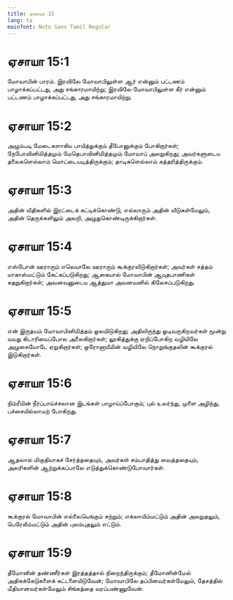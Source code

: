 ```yaml
---
title: ஏசாயா 15
lang: ta
mainfont: Noto Sans Tamil Regular
---
```


# ஏசாயா 15:1

மோவாபின் பாரம். இரவிலே மோவாபிலுள்ள ஆர் என்னும் பட்டணம் பாழாக்கப்பட்டது, அது சங்காரமாயிற்று; இரவிலே மோவாபிலுள்ள கீர் என்னும் பட்டணம் பாழாக்கப்பட்டது, அது சங்காரமாயிற்று.

# ஏசாயா 15:2

அழும்படி மேடைகளாகிய பாயித்துக்கும் தீபோனுக்கும் போகிறார்கள்; நேபோவினிமித்தமும் மேதெபாவினிமித்தமும் மோவாப் அலறுகிறது; அவர்களுடைய தலைகளெல்லாம் மொட்டையடித்திருக்கும்; தாடிகளெல்லாம் கத்தரித்திருக்கும்.

# ஏசாயா 15:3

அதின் வீதிகளில் இரட்டைக் கட்டிக்கொண்டு, எல்லாரும் அதின் வீடுகள்மேலும், அதின் தெருக்களிலும் அலறி, அழுதுகொண்டிருக்கிறார்கள்.

# ஏசாயா 15:4

எஸ்போன் ஊராரும் எலெயாலே ஊராரும் கூக்குரலிடுகிறார்கள்; அவர்கள் சத்தம் யாகாஸ்மட்டும் கேட்கப்படுகிறது; ஆகையால் மோவாபின் ஆயுதபாணிகள் கதறுகிறார்கள்; அவனவனுடைய ஆத்துமா அவனவனில் கிலேசப்படுகிறது.

# ஏசாயா 15:5

என் இருதயம் மோவாபினிமித்தம் ஓலமிடுகிறது; அதிலிருந்து ஓடிவருகிறவர்கள் மூன்று வயது கிடாரியைப்போல அலைகிறார்கள்; லூகித்துக்கு ஏறிப்போகிற வழியிலே அழுகையோடே ஏறுகிறார்கள்; ஒரோனாயீமின் வழியிலே நொறுங்குதலின் கூக்குரல் இடுகிறார்கள்.

# ஏசாயா 15:6

நிம்ரீமின் நீர்ப்பாய்ச்சலான இடங்கள் பாழாய்ப்போகும்; புல் உலர்ந்து, முளை அழிந்து, பச்சையில்லாமற் போகிறது.

# ஏசாயா 15:7

ஆதலால் மிகுதியாகச் சேர்த்ததையும், அவர்கள் சம்பாதித்து வைத்ததையும், அலரிகளின் ஆற்றுக்கப்பாலே எடுத்துக்கொண்டுபோவார்கள்.

# ஏசாயா 15:8

கூக்குரல் மோவாபின் எல்லையெங்கும் சுற்றும்; எக்லாயிம்மட்டும் அதின் அலறுதலும், பெரேலீம்மட்டும் அதின் புலம்புதலும் எட்டும்.

# ஏசாயா 15:9

தீமோனின் தண்ணீர்கள் இரத்தத்தால் நிறைந்திருக்கும்; தீமோனின்மேல் அதிகக்கேடுகளைக் கட்டளையிடுவேன்; மோவாபிலே தப்பினவர்கள்மேலும், தேசத்தில் மீதியானவர்கள்மேலும் சிங்கத்தை வரப்பண்ணுவேன்.

